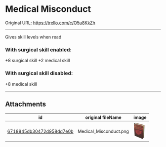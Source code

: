 # Medical Misconduct

Original URL: https://trello.com/c/O5u8KkZh

---

Gives skill levels when read

### With surgical skill enabled:

+8 surgical skill
+2 medical skill

### With surgical skill disabled:

+8 medical skill

---

## Attachments

id | original fileName | image
---|---|---
[6718845db30472d958dd7e0b](./Medical%20Misconduct%20-%20Attachments/6718845db30472d958dd7e0b.png) | Medical_Misconduct.png | ![Medical Misconduct.png\|200](./Medical%20Misconduct%20-%20Attachments/6718845db30472d958dd7e0b.png)